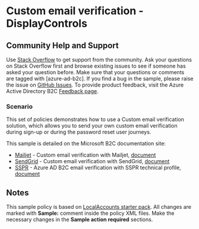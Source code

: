 # Custom email verification - DisplayControls

## Community Help and Support

Use [Stack Overflow](https://stackoverflow.com/questions/tagged/azure-ad-b2c) to get support from the community. Ask your questions on Stack Overflow first and browse existing issues to see if someone has asked your question before. Make sure that your questions or comments are tagged with [azure-ad-b2c].
If you find a bug in the sample, please raise the issue on [GitHub Issues](https://github.com/azure-ad-b2c/samples/issues).
To provide product feedback, visit the Azure Active Directory B2C [Feedback page](https://feedback.azure.com/forums/169401-azure-active-directory?category_id=160596).

### Scenario

This set of policies demonstrates how to use a Custom email verification solution, which allows you to send your own custom email verification during sign-up or during the password reset user journeys.

This sample is detailed on the Microsoft B2C documentation site:

 - [Mailjet](policy/MailJet) - Custom email verification with Mailjet, [document](https://docs.microsoft.com/azure/active-directory-b2c/custom-email-mailet)
 - [SendGrid](policy/MailJet) - Custom email verification with SendGrid, [document](https://docs.microsoft.com/azure/active-directory-b2c/custom-email-sendgrid)
 - [SSPR](policy/SSPR) - Azure AD B2C email verification with SSPR technical profile, [document](https://docs.microsoft.comazure/active-directory-b2c/aad-sspr-technical-profile)


## Notes

This sample policy is based on [LocalAccounts starter pack](https://github.com/Azure-Samples/active-directory-b2c-custom-policy-starterpack/tree/master/LocalAccounts). All changes are marked with **Sample:** comment inside the policy XML files. Make the necessary changes in the **Sample action required** sections. 
